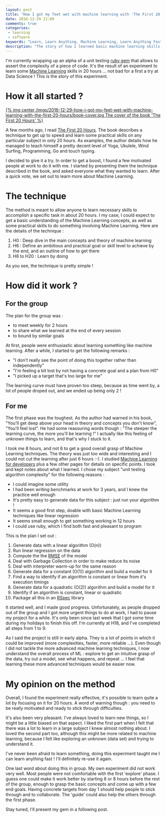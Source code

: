 ```yaml
---
layout: post
title: "How I got my feet wet with machine learning with 'The First 20 Hours'"
date: 2016-12-29 21:09
comments: true
categories:
 - learning
 - software
keywords: "Learn, Learn Anything, Machine Learning, Learn Anything Fast, Performance"
description: "The story of how I learned basic machine learning skills in 20 hours after reading 'The First 20 Hours'"
---
```

I'm currently wrapping up an alpha of a unit testing [ruby gem](https://github.com/philou/complexity-assert) that allows to assert the complexity of a piece of code. It's the result of an experiment to learn some [Machine Learning](https://en.wikipedia.org/wiki/Machine_learning) skills in 20 hours ... not bad for a first a try at Data Science ! This is the story of this experiment.

# How it all started ?

[{% img center /imgs/2016-12-29-how-i-got-my-feet-wet-with-machine-learning-with-the-first-20-hours/book-cover.jpg The cover of the book 'The First 20 Hours' %}](https://www.amazon.com/First-20-Hours-Learn-Anything/dp/1591846943/ref=sr_1_1?ie=UTF8&qid=1483258282&sr=8-1&keywords=the+first+20+hours)

A few months ago, I read [The First 20 Hours](https://www.amazon.com/First-20-Hours-Learn-Anything/dp/1591846943/ref=sr_1_1?ie=UTF8&qid=1483258282&sr=8-1&keywords=the+first+20+hours). The book describes a technique to get up to speed and learn some practical skills on any particular subject in only 20 hours. As examples, the author details how he managed to teach himself a pretty decent level of Yoga, Ukulele, Wind Surfing, Programming, Go and touch typing.

I decided to give it a try. In order to get a boost, I found a few motivated people at work to do it with me. I started by presenting them the technique described in the book, and asked everyone what they wanted to learn. After a quick vote, we set out to learn more about Machine Learning.

# The technique

The method is meant to allow anyone to learn necessary skills to accomplish a specific task in about 20 hours. I my case, I could expect to get a basic understanding of the Machine Learning concepts, as well as some practical skills to do something involving Machine Learning. Here are the details of the technique :

1. H0 : Deep dive in the main concepts and theory of machine learning
2. H6 : Define an ambitious and practical goal or skill level to achieve by the end, and an outline of how to get there
3. H6 to H20 : Learn by doing

As you see, the technique is pretty simple !

# How did it work ?

## For the group

The plan for the group was :

* to meet weekly for 2 hours
* to share what we learned at the end of every session
* to bound by similar goals

At first, people were enthusiastic about learning something like machine learning. After a while, I started to get the following remarks :

* "I don't really see the point of doing this together rather than independently"
* "I'm feeling a bit lost by not having a concrete goal and a plan from H0"
* "I picked up a target that's too large for me"

The learning curve must have proven too steep, because as time went by, a lot of people droped out, and we ended up being only 2 !

## For me

The first phase was the toughest. As the author had warned in his book, "You'll get deep above your head in theory and concepts you don't know", "You'll feel lost". He had some reassuring words though : "The steeper the learning curve, the more you'll be learning !" I actually like this feeling of unknown things to learn, and that's why I stuck to it.

I took me 8 hours, and not 6 to get a good overall grasp of Machine Learning techniques. The theory was just too wide and interesting and I could not cut the learning after just 6 hours :-). I studied [Machine Learning for developers](https://xyclade.github.io/MachineLearning/#cross-validation) plus a few other pages for details on specific points. I took and kept notes about what I learned. I chose my subject "unit testing algorithm complexity" for the following reasons :

* I could imagine some utility
* I had been writing benchmarks at work for 3 years, and I knew the practice well enough
* It's pretty easy to generate data for this subject : just run your algorithm !
* It seems a good first step, doable with basic Machine Learning techniques like linear regression
* It seems small enough to get something working in 12 hours
* I could use ruby, which I find both fast and pleasant to program

This is the plan I set out :

1. Generate data with a linear algorithm (O(n))
2. Run linear regression on the data
3. Compute the the [RMSE](https://xyclade.github.io/MachineLearning/#root-mean-squared-error-rmse) of the model
4. Deal with Garbage Collection in order to make reduce its noise
5. Deal with interpreter warm-up for the same reason
6. Generate data for a constant (O(1)) algorithm and build a model for it
7. Find a way to identify if an algorithm is constant or linear from it's execution timings
8. Generate data for a quadratic (O(2)) algorithm and build a model for it
9. Identify if an algorithm is constant, linear or quadratic
10. Package all this in an [RSpec](http://rspec.info/) library

It started well, and I made good progress. Unfortunately, as people dropped out of the group and I got more urgent things to do at work, I had to pause my project for a while. It's only been since last week that I got some time during my holidays to finish this off. I'm currently at H18, and I've completed all steps from 1 to 9.

As I said the project is still in early alpha. They is a lot of points in which it could be improved (more complexities, faster, more reliable ...). Even though I did not tackle the more advanced machine learning techniques, I now understand the overall process of ML : explore to get an intuitive grasp of the data, try out a model, see what happens, and repeat ... I feel that learning these more advanced techniques would be easier now.

# My opinion on the method

Overall, I found the experiment really effective, it's possible to learn quite a lot by focusing on it for 20 hours. A word of warning though : you need to be really motivated and ready to stick through difficulties.

It's also been very pleasant. I've always loved to learn new things, so I might be a little biased on that aspect. I liked the first part when I felt that there was a lot to learn in a large subject I knew almost nothing about. I loved the second part too, although this might be more related to machine learning, because I felt like exploring an unknown (data set) and trying to understand it.

I've never been afraid to learn something, doing this experiment taught me I can learn anything fast ! I'll definitely re-use it again.

One last word about doing this in group. My own experiment did not work very well. Most people were not comfortable with the first 'explore' phase. I guess one could make it work better by starting 6 or 8 hours before the rest of the group, enough to grasp the basic concepts and come up with a few end goals. Having concrete targets from day 1 should help people to stick through and to collaborate. The 'guide' could also help the others through the first phase.

Stay tuned, I'll present my gem in a following post.
